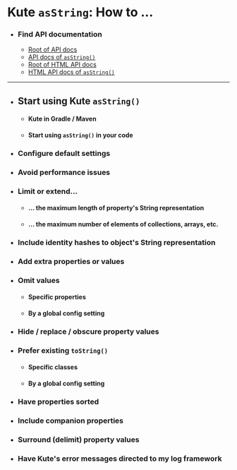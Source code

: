 # Kute `asString`: How to ...

* ### Find API documentation
   * [<u>Root</u> of API docs](../../apidocs/gfm/index.md)
   * [API docs of <u>`asString()`</u>](../../apidocs/gfm/kute/nl.kute.asstring.core/as-string.md)
  * [<u>Root</u> of HTML API docs](../../apidocs/html/index.html)
  * [HTML API docs of <u>`asString()`</u>](../../apidocs/html/kute/nl.kute.asstring.core/as-string.html)

<hr>

* ## Start using Kute `asString()`
   * #### Kute in Gradle / Maven
   * #### Start using `asString()` in your code

* ### Configure default settings

* ### Avoid performance issues

* ### Limit or extend...
   * #### ... the maximum length of property's String representation
   * #### ... the maximum number of elements of collections, arrays, etc.

* ### Include identity hashes to object's String representation

* ### Add extra properties or values

* ### Omit values
   * #### Specific properties
   * #### By a global config setting

* ### Hide / replace / obscure property values

* ### Prefer existing `toString()`
   * #### Specific classes
   * #### By a global config setting

* ### Have properties sorted

* ### Include companion properties

* ### Surround (delimit) property values

* ### Have Kute's error messages directed to my log framework
